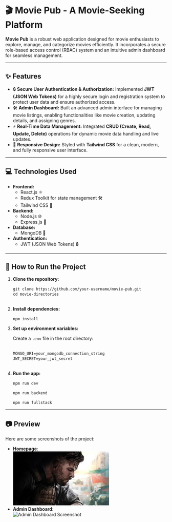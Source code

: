<h1>🎬 Movie Pub - A Movie-Seeking Platform</h1>

<p><strong>Movie Pub</strong> is a robust web application designed for movie enthusiasts to explore, manage, and categorize movies efficiently. It incorporates a secure role-based access control (RBAC) system and an intuitive admin dashboard for seamless management.</p>

<hr />

<h2>✨ Features</h2>
<ul>
  <li>🔒 <strong>Secure User Authentication & Authorization:</strong> Implemented <strong>JWT (JSON Web Tokens)</strong> for a highly secure login and registration system to protect user data and ensure authorized access.</li>
  <li>🛠️ <strong>Admin Dashboard:</strong> Built an advanced admin interface for managing movie listings, enabling functionalities like movie creation, updating details, and assigning genres.</li>
  <li>⚡ <strong>Real-Time Data Management:</strong> Integrated <strong>CRUD (Create, Read, Update, Delete)</strong> operations for dynamic movie data handling and live updates.</li>
  <li>🎨 <strong>Responsive Design:</strong> Styled with <strong>Tailwind CSS</strong> for a clean, modern, and fully responsive user interface.</li>
</ul>

<hr />

<h2>💻 Technologies Used</h2>
<ul>
  <li><strong>Frontend:</strong>
    <ul>
      <li>React.js ⚛️</li>
      <li>Redux Toolkit for state management 🛠️</li>
      <li>Tailwind CSS 🎨</li>
    </ul>
  </li>
  <li><strong>Backend:</strong>
    <ul>
      <li>Node.js 🌐</li>
      <li>Express.js 🚀</li>
    </ul>
  </li>
  <li><strong>Database:</strong>
    <ul>
      <li>MongoDB 🍃</li>
    </ul>
  </li>
  <li><strong>Authentication:</strong>
    <ul>
      <li>JWT (JSON Web Tokens) 🔒</li>
    </ul>
  </li>
</ul>

<hr />

<h2>🚀 How to Run the Project</h2>
<ol>
  <li><strong>Clone the repository:</strong>
    <pre><code>git clone https://github.com/your-username/movie-pub.git
cd movie-directories
    </code></pre>
  </li>
  <li><strong>Install dependencies:</strong>
    <pre><code>npm install</code></pre>
  </li>
  <li><strong>Set up environment variables:</strong>
    <p>Create a <code>.env</code> file in the root directory:</p>
    <pre><code>
MONGO_URI=your_mongodb_connection_string
JWT_SECRET=your_jwt_secret
    </code></pre>
  </li>
  <li><strong>Run the app:</strong>
    <pre><code>npm run dev</code></pre>
    <pre><code>npm run backend</code></pre>
    <pre><code>npm run fullstack</code></pre>
  </li>
</ol>

<hr />

<h2>📷 Preview</h2>
<p>Here are some screenshots of the project:</p>
<ul>
  <li><strong>Homepage</strong>:</li>
  <img src="https://github.com/VimalSN/MERN-MoviePub_Discover-Movies/blob/main/uploads/image-1737373454337.jpg" alt="Homepage Screenshot" />
  <li><strong>Admin Dashboard</strong>:</li>
  <img src="https://via.placeholder.com/800x400?text=Admin+Dashboard+Screenshot" alt="Admin Dashboard Screenshot" />
</ul>

